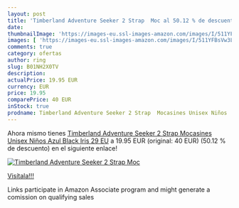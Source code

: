 ```yaml
---
layout: post
title: 'Timberland Adventure Seeker 2 Strap  Moc al 50.12 % de descuento'
date: 
thumbnailImage: 'https://images-eu.ssl-images-amazon.com/images/I/511YFBsVw3L._SL200_.jpg'
images: [ 'https://images-eu.ssl-images-amazon.com/images/I/511YFBsVw3L._SL200_.jpg' ]
comments: true
category: ofertas
author: ring
slug: B01NH2X0TV
description:
actualPrice: 19.95 EUR
currency: EUR
price: 19.95
comparePrice: 40 EUR
inStock: true
prodname: Timberland Adventure Seeker 2 Strap  Mocasines Unisex Niños  Azul  Black Iris   29 EU
---
```


Ahora mismo tienes [Timberland Adventure Seeker 2 Strap  Mocasines Unisex Niños  Azul  Black Iris   29 EU](https://www.amazon.es/dp/B01NH2X0TV/?tag=tolees-21) a 19.95 EUR (original: 40 EUR) (50.12 %  de descuento) en el siguiente enlace!

[![Timberland Adventure Seeker 2 Strap  Moc](https://images-eu.ssl-images-amazon.com/images/I/511YFBsVw3L._SL200_.jpg)](https://www.amazon.es/dp/B01NH2X0TV/?tag=tolees-21)

[Visítala!!!](https://www.amazon.es/dp/B01NH2X0TV/?tag=tolees-21)

Links participate in Amazon Associate program and might generate a comission on qualifying sales
